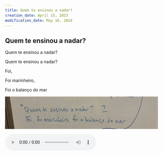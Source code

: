 ```yaml
---
title: Quem te ensinou a nadar?
creation_date: April 15, 2023
modification_date: May 16, 2024
---
```



## Quem te ensinou a nadar?

Quem te ensinou a nadar?

Quem te ensinou a nadar?

Foi,

Foi marinheiro,

Foi o balanço do mar

![Quem te ensinou a nadar-](images/Quem%20te%20ensinou%20a%20nadar-.jpeg)



![Quem-te-ensinou-a-nadar--1-Quem-te.m4a](attachments/Quem-te-ensinou-a-nadar--1-Quem-te.m4a)